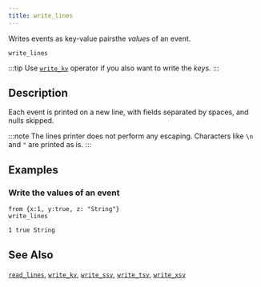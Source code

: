 ```yaml
---
title: write_lines
---
```


Writes events as key-value pairsthe *values* of an event.

```tql
write_lines
```

:::tip
Use [`write_kv`](write_kv) operator if you also want to write the *key*s.
:::

## Description

Each event is printed on a new line, with fields separated by spaces,
and nulls skipped.

:::note
The lines printer does not perform any escaping. Characters like `\n` and `"`
are printed as is.
:::

## Examples

### Write the values of an event

```tql
from {x:1, y:true, z: "String"}
write_lines
```

```txt
1 true String
```

## See Also

[`read_lines`](read_lines),
[`write_kv`](write_kv),
[`write_ssv`](write_ssv),
[`write_tsv`](write_tsv),
[`write_xsv`](write_xsv)
